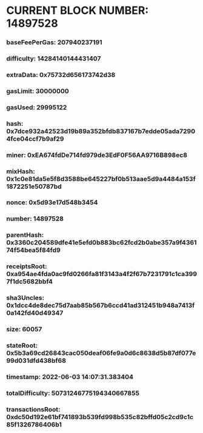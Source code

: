 # CURRENT BLOCK NUMBER: 14897528

### baseFeePerGas: 207940237191
### difficulty: 14284140144431407
### extraData: 0x75732d656173742d38
### gasLimit: 30000000
### gasUsed: 29995122
### hash: 0x7dce932a42523d19b89a352bfdb837167b7edde05ada72904fce04ccf7b9af29
### miner: 0xEA674fdDe714fd979de3EdF0F56AA9716B898ec8
### mixHash: 0x1c0e81da5e5f8d3588be645227bf0b513aae5d9a4484a153f1872251e50787bd
### nonce: 0x5d93e17d548b3454
### number: 14897528
### parentHash: 0x3360c204589dfe41e5efd0b883bc62fcd2b0abe357a9f436174f54bea5f84fd9
### receiptsRoot: 0xa954ae4fda0ac9fd0266fa81f3143a4f2f67b7231791c1ca3997f1dc5682bbf4
### sha3Uncles: 0x1dcc4de8dec75d7aab85b567b6ccd41ad312451b948a7413f0a142fd40d49347
### size: 60057
### stateRoot: 0x5b3a69cd26843cac050deaf06fe9a0d6c8638d5b87df077e99d031dfd438bf68
### timestamp: 2022-06-03 14:07:31.383404
### totalDifficulty: 50731246775194340667855
### transactionsRoot: 0xdc50d192e61bf741893b539fd998b535c82bffd05c2cd9c1c85f1326786406b1
